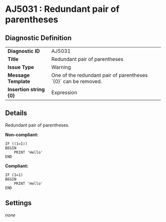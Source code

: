 # AJ5031 : Redundant pair of parentheses

## Diagnostic Definition

<table>
  <tr>
    <td class="header"><b>Diagnostic ID</b></td>
    <td>AJ5031</td>
  </tr>
  <tr>
    <td class="header"><b>Title</b></td>
    <td>Redundant pair of parentheses</td>
  </tr>
  <tr>
    <td class="header"><b>Issue Type</b></td>
    <td>Warning</td>
  </tr>
  <tr>
    <td class="header"><b>Message Template</b></td>
    <td>One of the redundant pair of parentheses `{0}` can be removed.</td>
  </tr>
    <tr>
    <td class="header"><b>Insertion string {0}</b></td>
    <td>Expression</td>
  </tr>

</table>

## Details

Redundant pair of parentheses.

**Non-compliant:**

```tsql
IF ((1=1))
BEGIN
    PRINT 'Hello'
END
```

**Compliant:**

```tsql
IF (1=1)
BEGIN
    PRINT 'Hello'
END
```


## Settings

*none*

